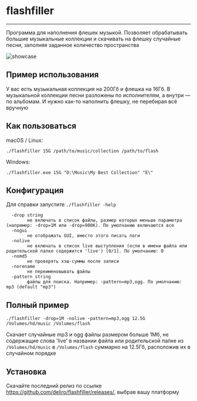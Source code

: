 # flashfiller

* * *

Программа для наполнения флешек музыкой. Позволяет обрабатывать большие музыкальные коллекции и скачивать на флешку случайные песни, заполняя заданное количество пространства

![showcase](https://github.com/deliro/flashfiller/blob/master/showcase.gif?raw=true)

## Пример использования

У вас есть музыкальная коллекция на 200Гб и флешка на 16Гб. В музыкальной коллекции песни разложены по исполнителям, а внутри — по альбомам. И нужно как-то наполнить флешку, не перебирая всё вручную

## Как пользоваться

macOS / Linux: 

`./flashfiller 15G /path/to/music/collection /path/to/flash`

Windows:

`./flashfiller.exe 15G "D:\Music\My Best Collection" "E\"`

## Конфигурация

Для справки запустите `./flashfiller -help`

```
  -drop string
    	не включать в список файлы, размер которых меньше параметра (например: -drop=1M или -drop=900K). По умолчанию включаются все
  -nogui
    	не отображать GUI, вместо этого писать логи
  -nolive
    	не включать в список live выступления (если в имени файла или родительской папке содержится 'live') [0/1]. По умолчанию: 0
  -nomd5
    	не проверять хэш-суммы после записи
  -norename
    	не переименовывать файлы
  -pattern string
    	файлы для поиска. Например: -pattern=mp3,ogg. По умолчанию: mp3 (default "mp3")
```

## Полный пример

`./flashfiller -drop=1M -nolive -pattern=mp3,ogg 12.5G /Volumes/hd/music /Volumes/flash`

Скачает случайные mp3 и ogg файлы размером больше 1Мб, не содержащие слова 'live' в названии файла или родительской папке из `/Volumes/hd/music` в `/Volumes/flash` суммарно на 12.5Гб, расположив их в случайном порядке


## Установка

Скачайте последний релиз по ссылке https://github.com/deliro/flashfiller/releases/, выбрав вашу платформу
